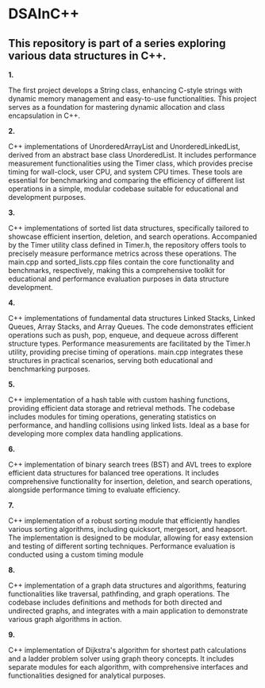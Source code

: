 # DSAInC++

<h2>  This repository is part of a series exploring various data structures in C++. </h2>

<b> 1. </b> <p> The first project develops a String class, enhancing C-style strings with dynamic memory management and easy-to-use functionalities. This project serves as a foundation for mastering dynamic allocation and class encapsulation in C++. </p>

<b> 2. </b> <p>C++ implementations of UnorderedArrayList and UnorderedLinkedList, derived from an abstract base class UnorderedList. It includes performance measurement functionalities using the Timer class, which provides precise timing for wall-clock, user CPU, and system CPU times. These tools are essential for benchmarking and comparing the efficiency of different list operations in a simple, modular codebase suitable for educational and development purposes.</p>

<b> 3. </b> <p> C++ implementations of sorted list data structures, specifically tailored to showcase efficient insertion, deletion, and search operations. Accompanied by the Timer utility class defined in Timer.h, the repository offers tools to precisely measure performance metrics across these operations. The main.cpp and sorted_lists.cpp files contain the core functionality and benchmarks, respectively, making this a comprehensive toolkit for educational and performance evaluation purposes in data structure development.</p>

<b> 4. </b> <p>C++ implementations of fundamental data structures Linked Stacks, Linked Queues, Array Stacks, and Array Queues. The code demonstrates efficient operations such as push, pop, enqueue, and dequeue across different structure types. Performance measurements are facilitated by the Timer.h utility, providing precise timing of operations. main.cpp integrates these structures in practical scenarios, serving both educational and benchmarking purposes.</p>

<b> 5. </b> <p>C++ implementation of a hash table with custom hashing functions, providing efficient data storage and retrieval methods. The codebase includes modules for timing operations, generating statistics on performance, and handling collisions using linked lists. Ideal as a base for developing more complex data handling applications.</p>

<b> 6. </b> <p>C++ implementation of binary search trees (BST) and AVL trees to explore efficient data structures for balanced tree operations. It includes comprehensive functionality for insertion, deletion, and search operations, alongside performance timing to evaluate efficiency.</p>

<b> 7. </b> <p>C++ implementation of a robust sorting module that efficiently handles various sorting algorithms, including quicksort, mergesort, and heapsort. The implementation is designed to be modular, allowing for easy extension and testing of different sorting techniques. Performance evaluation is conducted using a custom timing module</p>

<b> 8. </b> <p>C++ implementation of a graph data structures and algorithms, featuring functionalities like traversal, pathfinding, and graph operations. The codebase includes definitions and methods for both directed and undirected graphs, and integrates with a main application to demonstrate various graph algorithms in action.</p>

<b> 9. </b> <p>C++ implementation of Dijkstra's algorithm for shortest path calculations and a ladder problem solver using graph theory concepts. It includes separate modules for each algorithm, with comprehensive interfaces and functionalities designed for analytical purposes.</p>